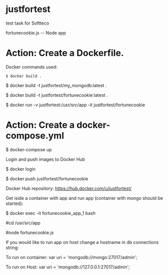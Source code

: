# justfortest
test task for Softteco

fortunecookie.js -- Node app

# Action: Create a Dockerfile.

Docker commands used: 

`$ docker build .`

$ docker build -t justfortest/my_mongodb:latest .

$ docker build -t justfortest/fortunecookie:latest .

$ docker run -v justfortest:/usr/src/app -it justfortest/fortunecookie


# Action: Create a docker-compose.yml

$ docker-compose up

Login and push images to Docker Hub

$ docker login

$ docker push justfortest/fortunecookie

Docker Hub repository: https://hub.docker.com/u/justfortest/

Get iside a container with app and run app (container with mongo should be started):

$ docker exec -it fortunecookie_app_1 bash

#cd /usr/src/app

#node fortunecookie.js

If you would like to run app on host change a hostname in db connections string:

To run on container: var uri = 'mongodb://mongo:27017/admin';

To run on Host: var uri = 'mongodb://127.0.0.1:27017/admin';

